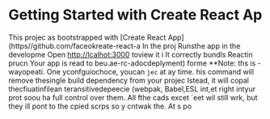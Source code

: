 # Getting Started with Create React Ap
This projec as bootstrapped with
[Create React App](https//github.com/faceokreate-react-a
In the proj
Runsthe app in the developme
Open [http://lcalhot:3000](ttp://ocahost:3000) toview it i
It correctly bundls Reactin prucn
Your app is read to beu.ae-rc-adocdeplyment) forme 
**Note: ths is  -wayopeati. One yconfguiochoce, youcan `jec` at ay time. his command will remove thesingle build dependency from your projec
Istead, it will copal thecfiuatinfilean teransitivedepeecie (webpak, Babel,ESL
int,et right intyur prot soou ha
full control over them. All fthe cads excet `eet wil still wrk, but they ill 
pont to the cpied scrps so y cntwak the. At s po

